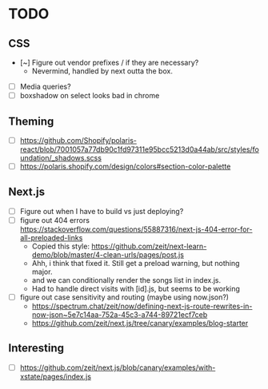 # TODO

## CSS

- [~] Figure out vendor prefixes / if they are necessary?
  - Nevermind, handled by next outta the box.
- [ ] Media queries?
- [ ] boxshadow on select looks bad in chrome

## Theming

- [ ] https://github.com/Shopify/polaris-react/blob/7001057a77db90c1fd97311e95bcc5213d0a44ab/src/styles/foundation/_shadows.scss
- [ ] https://polaris.shopify.com/design/colors#section-color-palette

## Next.js

- [ ] Figure out when I have to build vs just deploying?
- [ ] figure out 404 errors https://stackoverflow.com/questions/55887316/next-js-404-error-for-all-preloaded-links
  - Copied this style: https://github.com/zeit/next-learn-demo/blob/master/4-clean-urls/pages/post.js
  - Ahh, i think that fixed it. Still get a preload warning, but nothing major.
  - and we can conditionally render the songs list in index.js.
  - Had to handle direct visits with [id].js, but seems to be working
- [ ] figure out case sensitivity and routing (maybe using now.json?)
  - https://spectrum.chat/zeit/now/defining-next-js-route-rewrites-in-now-json~5e7c14aa-752a-45c3-a744-89721ecf7ceb
  - https://github.com/zeit/next.js/tree/canary/examples/blog-starter

## Interesting

- [ ] https://github.com/zeit/next.js/blob/canary/examples/with-xstate/pages/index.js
